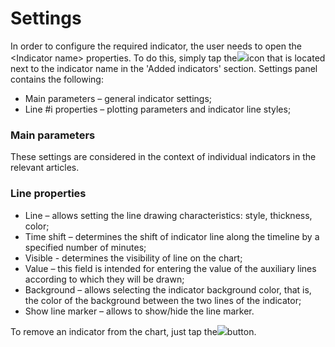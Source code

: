 # Settings

In order to configure the required indicator, the user needs to open the &lt;Indicator name&gt; properties. To do this, simply tap the![](https://lh3.googleusercontent.com/2rFhZX7mdbTbVTUCDuFIpFnTvu4LKETA1-q76rPm8rlUu7GR0iyd4ESbJzcKgqIXK5lhiREWqkLy5KURNmvb76sQtPwdV905uPDuu0ZPhxcI8EK134rcJiLSRWu7AxDGPM7LjjEk)icon that is located next to the indicator name in the 'Added indicators' section. Settings panel contains the following:

* Main parameters – general indicator settings;
* Line \#i properties – plotting parameters and indicator line styles;

### Main parameters 

These settings are considered in the context of individual indicators in the relevant articles.

### Line properties

* Line – allows setting the line drawing characteristics: style, thickness, color;
* Time shift – determines the shift of indicator line along the timeline by a specified number of minutes; 
* Visible - determines the visibility of line on the chart;
* Value – this field is intended for entering the value of the auxiliary lines according to which they will be drawn;
* Background – allows selecting the indicator background color, that is, the color of the background between the two lines of the indicator;
* Show line marker – allows to show/hide the line marker.

To remove an indicator from the chart, just tap the![](https://lh3.googleusercontent.com/KFsilIcHZOln-cbOS3CPQgGUPZqvPgp1hA5CaWTPIuvLFEKukOxNXZnXNCzIxz2Vql_3--hyz-T_eJ5OwjkwJNfnCbhyzcYrl49xVKoPdnz-xXxZ-SZa0mPgTfadxZtprW-d_2l2)button. 

